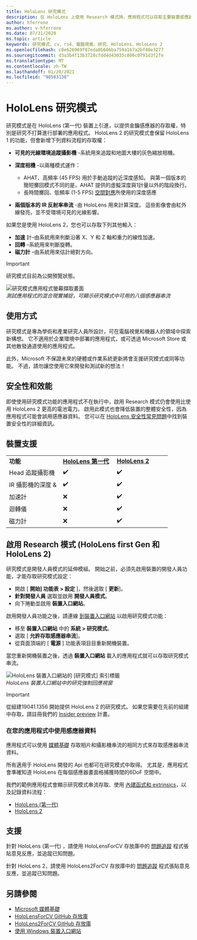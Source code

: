 ```yaml
---
title: HoloLens 研究模式
description: 在 HoloLens 上使用 Research 模式時，應用程式可以存取主要裝置感應器串流 (深度、環境追蹤和 IR 反射率) 。
author: hferrone
ms.author: v-hferrone
ms.date: 07/31/2020
ms.topic: article
keywords: 研究模式、cv、rs4、電腦視覺、研究、HoloLens、HoloLens 2
ms.openlocfilehash: c8e626969f87eda8b686ba759a167a2bf48e3277
ms.sourcegitcommit: d3a3b4f13b3728cfdd4d43035c806c0791d3f2fe
ms.translationtype: MT
ms.contentlocale: zh-TW
ms.lasthandoff: 01/20/2021
ms.locfileid: "98583138"
---
```

# <a name="hololens-research-mode"></a>HoloLens 研究模式

研究模式是在 HoloLens (第一代) 裝置上引進，以提供金鑰感應器的存取權，特別是研究不打算進行部署的應用程式。  HoloLens 2 的研究模式會保留 HoloLens 1 的功能，但會新增下列資料流程的存取權：

* **可見的光線環境追蹤攝影機** -系統用來追蹤和地圖大樓的灰色縮放相機。
* **深度相機** –以兩種模式運作：  
    + AHAT、高頻率 (45 FPS) 用於手動追蹤的近深度感知。 與第一個版本的簡短擲回模式不同的是，AHAT 提供的虛擬深度與1計量以外的階段換行。 
    + 長時間擲回、低頻率 (1-5 FPS) [空間對應](../../design/spatial-mapping.md)所使用的深度感應

* **兩個版本的 IR 反射率串流** -由 HoloLens 用來計算深度。 這些影像會由紅外線發亮，並不受環境可見的光線影響。

如果您是使用 HoloLens 2，您也可以存取下列其他輸入：

* **加速** 計–由系統用來判斷沿著 X、Y 和 Z 軸和重力的線性加速。
* **回轉** –系統用來判斷旋轉。
* **磁力計** –由系統用來估計絕對方向。

> [!IMPORTANT]
> 研究模式目前為公開預覽狀態。 

![研究模式應用程式螢幕擷取畫面](images/sensor-stream-viewer.jpg)<br>
*測試應用程式的混合現實捕捉，可顯示研究模式中可用的八個感應器串流*

## <a name="usage"></a>使用方式

研究模式是專為學術和產業研究人員所設計，可在電腦視覺和機器人的領域中探索新構想。  它不適用於企業環境中部署的應用程式，或可透過 Microsoft Store 或其他散發通道使用的應用程式。

此外，Microsoft 不保證未來的硬體或作業系統更新將會支援研究模式或同等功能。 不過，請勿讓您使用它來開發和測試新的想法！

## <a name="security-and-performance"></a>安全性和效能

即使使用研究模式功能的應用程式不在執行中，啟用 Research 模式仍會使用比使用 HoloLens 2 更高的電池電力。  啟用此模式也會降低裝置的整體安全性，因為應用程式可能會誤用感應器資料。  您可以在 [HoloLens 安全性常見問題](/hololens/hololens-faq-security)中找到裝置安全性的詳細資訊。  

## <a name="device-support"></a>裝置支援
<table>
    <colgroup>
    <col width="33%" />
    <col width="33%" />
    <col width="33%" /> </colgroup>
    <tr>
        <td><strong>功能</strong></td>
        <td><a href="/hololens/hololens1-hardware"><strong>HoloLens 第一代</strong></a></td>
        <td><a href="/hololens/hololens2-hardware"><strong>HoloLens 2</strong></a></td>
    </tr>
     <tr>
        <td>Head 追蹤攝影機</td>
        <td>✔️</td>
        <td>✔️</td>
    </tr>
    <tr>
        <td>IR 攝影機的深度 &</td>
        <td>✔️</td>
        <td>✔️</td>
    </tr>
    <tr>
        <td>加速計</td>
        <td>❌</td>
        <td>✔️</td>
    </tr>
    <tr>
        <td>迴轉儀</td>
        <td>❌</td>
        <td>✔️</td>
    </tr>
    <tr>
        <td>磁力計</td>
        <td>❌</td>
        <td>✔️</td>
    </tr>
</table>

## <a name="enabling-research-mode-hololens-first-gen-and-hololens-2"></a>啟用 Research 模式 (HoloLens first Gen 和 HoloLens 2) 

研究模式是開發人員模式的延伸模組。 開始之前，必須先啟用裝置的開發人員功能，才能存取研究模式設定： 

* 開啟 [ **開始] 功能表 > 設定** ]，然後選取 [ **更新**]。
* **針對開發人員** 選取並啟用 **開發人員模式**。
* 向下捲動並啟用 **裝置入口網站**。

啟用開發人員功能之後，請連線 [到裝置入口網站](/windows/uwp/debug-test-perf/device-portal-hololens) 以啟用研究模式功能：

* 移至 **裝置入口網站** 中的 **系統 > 研究模式**。
* 選取 [ **允許存取感應器串流**]。
* 從頁面頂端的 [ **電源** ] 功能表項目目重新開機裝置。

當您重新開機裝置之後，透過 **裝置入口網站** 載入的應用程式就可以存取研究模式串流。

![HoloLens 裝置入口網站的 [研究模式] 索引標籤](images/ResearchModeDevPortal.png)<br>
*HoloLens 裝置入口網站中的研究強制回應視窗*

> [!IMPORTANT]
> 從組建19041.1356 開始提供 HoloLens 2 的研究模式。 如果您需要在先前的組建中存取，請註冊我們的 [Insider preview](/hololens/hololens-insider) 計畫。

### <a name="using-sensor-data-in-your-apps"></a>在您的應用程式中使用感應器資料

應用程式可以使用 [媒體基礎](/windows/win32/medfound/microsoft-media-foundation-sdk) 存取相片和攝影機串流的相同方式來存取感應器串流資料。 

所有適用于 HoloLens 開發的 Api 也都可在研究模式中取得。 尤其是，應用程式會準確知道 HoloLens 在每個感應器畫面格捕獲時間的6DoF 空間中。

我們的範例應用程式會顯示研究模式串流存取、使用 [內建函式和 extrinsics](/windows/mixed-reality/locatable-camera#locating-the-device-camera-in-the-world)，以及記錄資料流程：
* [HoloLens (第一代) ](https://github.com/Microsoft/HoloLensForCV)
* [HoloLens 2](https://github.com/microsoft/HoloLens2ForCV)

## <a name="support"></a>支援

針對 HoloLens (第一代) ，請使用 HoloLensForCV 存放庫中的 [問題追蹤](https://github.com/Microsoft/HololensForCV/issues) 程式張貼意見反應，並追蹤已知問題。

針對 HoloLens 2，請使用 HoloLens2ForCV 存放庫中的 [問題追蹤](https://github.com/microsoft/HoloLens2ForCV/issues) 程式張貼意見反應，並追蹤已知問題。

## <a name="see-also"></a>另請參閱

* [Microsoft 媒體基礎](/windows/win32/medfound/microsoft-media-foundation-sdk)
* [HoloLensForCV GitHub 存放庫](https://github.com/Microsoft/HoloLensForCV)
* [HoloLens2ForCV GitHub 存放庫](https://github.com/microsoft/HoloLens2ForCV)
* [使用 Windows 裝置入口網站](using-the-windows-device-portal.md)
